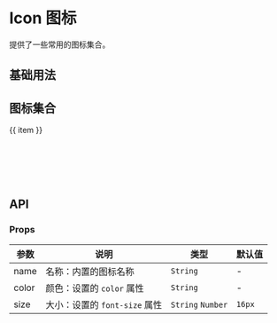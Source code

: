 # Icon 图标
提供了一些常用的图标集合。

## 基础用法
<Demo>
  <div class="p-20">
    <NIcon class="m_r-20" name="WarningCircleFill"></NIcon>
    <NIcon class="m_r-20" name="CloseCircleFill" size="30px"></NIcon>
    <NIcon class="m_r-20" name="CheckCircleFill" size="40px" color="red"></NIcon>
  </div>
  <template #code>

```vue
  <template>
    <NIcon name="WarningCircleFill"></NIcon>
    <NIcon name="CloseCircleFill" size="30px"></NIcon>
    <NIcon name="CheckCircleFill" size="40px" color="red"></NIcon>
  </template>
```

  </template>
</Demo>

## 图标集合
<Demo>
  <div class="f_w-w">
    <div v-for="item in svgs" class="f_d-c f-c" style="width: 20%; aspect-ratio: 1;">
      <NIcon :name="item" size="20px"></NIcon>
      <span class="m_t-10">{{ item }}</span>
    </div>
  </div>
  
</Demo>

<script setup lang="ts">
  import { ref } from 'vue'
  import { svgs } from '@nova-ui/svgs'
  const show = ref(false)
  const onToggle = () => {
    show.value = !show.value
  }
</script>

## API
### Props
| 参数 | 说明 | 类型 | 默认值 |
| --- | --- | --- | --- |
| name | 名称：内置的图标名称 | `String` | - |
| color | 颜色：设置的 `color` 属性 | `String` | - |
| size | 大小：设置的 `font-size` 属性 | `String` `Number` | `16px` |
